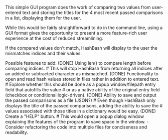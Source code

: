 This simple GUI program does the work of comparing two values from user-entered text and
storing the titles for the 4 most recent passed comparisons in a list, displaying them for the user.

While this would be fairly straightforward to do in the command line, using a GUI format gives 
the opportunity to present a more feature-rich user experience at the cost of reduced streamlining.

If the compared values don't match, HashBash will display to the user the mismatches indices and their values.

Possible features to add:
    (DONE) Using len() to compare length before comparing indices.
        # This will stop HashBash from returning all indices after an added or subtracted character as mismatched.
    (DONE) Functionality to open and read hash values stored in files rather in addition to entered text.
        # Explore whether this should be done as a popup window/filepath entry field that autofills the value
        # or as a native ability of the original entry field (checkbox or conditional logic-driven).
    (DONE) Ability to save and output the passed comparisons as a file (JSON?)
        # Even though HashBash only displays the title of the passed comparisons, adding the ability to save the
        # values associated with those titles in a dictionary would be easy.
    (DONE) Create a "HELP" button.
        # This would open a popup dialog window explaining the features of the program to save space in the window.
    - Consider refactoring the code into multiple files for conciseness and readability.  